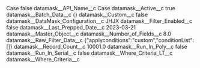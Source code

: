 <?xml version="1.0" encoding="UTF-8"?>
<CustomMetadata xmlns="http://soap.sforce.com/2006/04/metadata" xmlns:xsi="http://www.w3.org/2001/XMLSchema-instance" xmlns:xsd="http://www.w3.org/2001/XMLSchema">
    <label>Case</label>
    <protected>false</protected>
    <values>
        <field>datamask__API_Name__c</field>
        <value xsi:type="xsd:string">Case</value>
    </values>
    <values>
        <field>datamask__Active__c</field>
        <value xsi:type="xsd:boolean">true</value>
    </values>
    <values>
        <field>datamask__Batch_Data__c</field>
        <value xsi:type="xsd:string">{}</value>
    </values>
    <values>
        <field>datamask__Custom__c</field>
        <value xsi:type="xsd:boolean">false</value>
    </values>
    <values>
        <field>datamask__DataMask_Configuration__c</field>
        <value xsi:type="xsd:string">JHJX</value>
    </values>
    <values>
        <field>datamask__Filter_Enabled__c</field>
        <value xsi:type="xsd:boolean">false</value>
    </values>
    <values>
        <field>datamask__Last_Prepped_Date__c</field>
        <value xsi:type="xsd:date">2023-03-21</value>
    </values>
    <values>
        <field>datamask__Master_Object__c</field>
        <value xsi:nil="true"/>
    </values>
    <values>
        <field>datamask__Number_of_Fields__c</field>
        <value xsi:type="xsd:double">8.0</value>
    </values>
    <values>
        <field>datamask__Raw_Filter_Data__c</field>
        <value xsi:type="xsd:string">{&quot;applyconditions&quot;:&quot;custom&quot;,&quot;conditionList&quot;:[]}</value>
    </values>
    <values>
        <field>datamask__Record_Count__c</field>
        <value xsi:type="xsd:double">10001.0</value>
    </values>
    <values>
        <field>datamask__Run_In_Poly__c</field>
        <value xsi:type="xsd:boolean">false</value>
    </values>
    <values>
        <field>datamask__Run_In_Serial__c</field>
        <value xsi:type="xsd:boolean">false</value>
    </values>
    <values>
        <field>datamask__Where_Criteria_LT__c</field>
        <value xsi:nil="true"/>
    </values>
    <values>
        <field>datamask__Where_Criteria__c</field>
        <value xsi:nil="true"/>
    </values>
</CustomMetadata>
